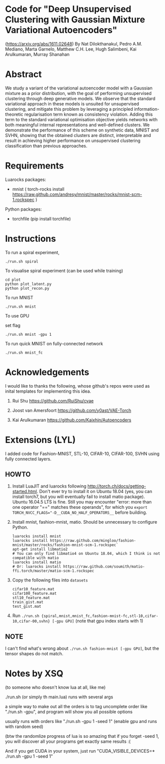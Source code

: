 # Code for "Deep Unsupervised Clustering with Gaussian Mixture Variational Autoencoders"
(https://arxiv.org/abs/1611.02648)
By
Nat Dilokthanakul, Pedro A.M. Mediano, Marta Garnelo, Matthew C.H. Lee, Hugh Salimbeni, Kai Arulkumaran, Murray Shanahan

# Abstract
We study a variant of the variational autoencoder model with a Gaussian mixture as a prior distribution, with the goal of performing unsupervised clustering through deep generative models. We observe that the standard variational approach in these models is unsuited for unsupervised clustering, and mitigate this problem by leveraging a principled information-theoretic regularisation term known as consistency violation. Adding this term to the standard variational optimisation objective yields networks with both meaningful internal representations and well-defined clusters. We demonstrate the performance of this scheme on synthetic data, MNIST and SVHN, showing that the obtained clusters are distinct, interpretable and result in achieving higher performance on unsupervised clustering classification than previous approaches.

# Requirements
Luarocks packages:
- mnist ( torch-rocks install https://raw.github.com/andresy/mnist/master/rocks/mnist-scm-1.rockspec )

Python packages:
- torchfile (pip install torchfile)

# Instructions

To run a spiral experiment,

	./run.sh spiral

To visualise spiral experiment (can be used while training)

	cd plot
	python plot_latent.py
	python plot_recon.py


To run MNIST

	./run.sh mnist

To use GPU

set flag

	./run.sh mnist -gpu 1

To run quick MNIST on fully-connected network

	./run.sh mnist_fc

# Acknowledgements

I would like to thanks the following, whose github's repos were used as inital templates for implementing this idea.

1. Rui Shu https://github.com/RuiShu/cvae

2. Joost van Amersfoort https://github.com/y0ast/VAE-Torch

3. Kai Arulkumaran https://github.com/Kaixhin/Autoencoders

# Extensions (LYL)

I added code for Fashion-MNIST, STL-10, CIFAR-10, CIFAR-100, SVHN using fully connected layers.

## HOWTO

1. Install LuaJIT and luarocks following http://torch.ch/docs/getting-started.html. Don't ever try to install it on Ubuntu 18.04 (yes, you can install torch7, but you will eventually fail to install matio package). Ubuntu 16.04.5 LTS is fine. Still you may encounter "error: more than one operator "==" matches these operands", for which you `export TORCH_NVCC_FLAGS="-D__CUDA_NO_HALF_OPERATORS__` before building.

2. Install mnist, fashion-mnist, matio. Should be unnecessary to configure Python.

   ```shell
   luarocks install mnist
   luarocks install https://raw.github.com/mingloo/fashion-mnist/master/rocks/fashion-mnist-scm-1.rockspec`
   apt-get install libmatio2	
   # You can only find libmatio4 on Ubuntu 18.04, which I think is not compatible with matio
   luarocks install matio
   # Or: luarocks install https://raw.github.com/soumith/matio-ffi.torch/master/matio-scm-1.rockspec
   ```

3. Copy the following files into `datasets`

   ```
   cifar10_feature.mat
   cifar100_feature.mat
   stl10_feature.mat
   train_gist.mat
   test_gist.mat	
   ```

4. Run `./run.sh {spiral,mnist,mnist_fc,fashion-mnist-fc,stl-10,cifar-10,cifar-00,svhn} [-gpu GPU]` (note that gpu index starts with 1)

## NOTE

I can't find what's wrong about `./run.sh fashion-mnist [-gpu GPU]`,  but the tensor shapes do not match.

# Notes by XSQ
(to someone who doesn't know lua at all, like me)

./run.sh (or simply th main.lua) runs with several args

a simple way to make out all the orders is to tag uncomplete order like "./run.sh -gpu", and program will show you all possible options

usually runs with orders like "./run.sh -gpu 1 -seed 1" (enable gpu and runs with random seed)

(btw the randomlize progress of lua is so amazing that if you forget -seed 1, you will discover all your programs get exactly same results :(

And if you get CUDA in your system, just run "CUDA_VISIBLE_DEVICES=* ./run.sh -gpu 1 -seed 1"
